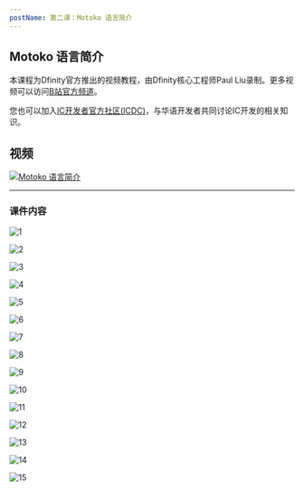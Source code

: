 ```yaml
---
postName: 第二课：Motoko 语言简介
---
```


## Motoko 语言简介

本课程为Dfinity官方推出的视频教程，由Dfinity核心工程师Paul Liu录制。更多视频可以访问[B站官方频道](https://space.bilibili.com/1746673807)。

您也可以加入[IC开发者官方社区(ICDC)](https://t.me/+VdtEpjp34AQ2OWJl)，与华语开发者共同讨论IC开发的相关知识。

## 视频

[![Motoko 语言简介](/Course/introductory_course/L2/Page1.png)](https://www.bilibili.com/video/BV1GU4y127yw?share_source=copy_web)

---

### 课件内容

![1](/Course/introductory_course/L2/Page1.png)

![2](/Course/introductory_course/L2/Page2.png)

![3](/Course/introductory_course/L2/Page3.png)

![4](/Course/introductory_course/L2/Page4.png)

![5](/Course/introductory_course/L2/Page5.png)

![6](/Course/introductory_course/L2/Page6.png)

![7](/Course/introductory_course/L2/Page7.png)

![8](/Course/introductory_course/L2/Page8.png)

![9](/Course/introductory_course/L2/Page9.png)

![10](/Course/introductory_course/L2/Page10.png)

![11](/Course/introductory_course/L2/Page11.png)

![12](/Course/introductory_course/L2/Page12.png)

![13](/Course/introductory_course/L2/Page13.png)

![14](/Course/introductory_course/L2/Page14.png)

![15](/Course/introductory_course/L2/Page15.png)
